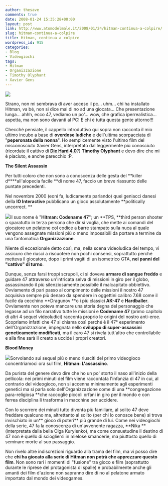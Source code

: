```yaml
---
author: thesave
comments: true
date: 2008-01-24 15:35:28+00:00
layout: post
link: http://www.atomodelmale.it/2008/01/24/hitman-continua-a-colpire/
slug: hitman-continua-a-colpire
title: Hitman, continua a colpire
wordpress_id: 915
categories:
- Blog
- Videogiochi
tags:
- Hitman
- Organizzazione
- Timothy Olyphant
- Xavier Gens
---
```


![](http://www.atomodelmale.it/wp-content/uploads/2008/10/hitman.png)




Strano, non mi sembrava di aver acceso il pc... uhm... chi ha installato Hitman, va bé, non si dice mai di no ad una giocata... Che presentazione lunga... ahhh, ecco 47, vediamo un po'... wow, che grafica iperrealistica... aspetta, ma non sono davanti al PC! E chi è tutta questa gente attorno!!!


Checché pensiate, il cappello introduttivo qui sopra non racconta il mio ultimo incubo a base di **overdose ludiche** e  dell'ultima scorpacciata di "**peperonata della nonna**". Ho semplicemente visto l'ultimo film del misconosciuto Xavier Gens, interpretato dal leggermente più conosciuto (ricordate il cattivo di **[Die Hard 4.0](http://atomodelmale.it/2007/10/30/die-hard-vivere-o-morire/)**?) **Timothy Olyphant** e devo dire che mi è piaciuto, e anche parecchio :P.<!-- more -->

**The Silent Assassin**

Per tutti coloro che non sono a conoscenza delle gesta del **killer d****all'alopecia facile **di nome 47, faccio un breve riassunto delle puntate precedenti.

Nel novembre 2000 (eoni fa, ludicamente parlando) quei geniacci danesi della **IO Interactive** pubblicano un gioco assolutamente **politically uncorrect. **

![](http://www.atomodelmale.it/wp-content/uploads/2008/10/hitman2.png)Il suo nome è "**Hitman: Codename 47**"; un **TPS, **third person shooter o sparatutto in terza persona che dir si voglia, che mette ai comandi del giocatore un pelatone col codice a barre stampato sulla nuca al quale vengono assegnate missioni più o meno impossibili da portare a termine da una fantomatica **Organizzazione**.

Niente di eccezionale detto così, ma, nella scena videoludica del tempo, vi assicuro che riuscì a riscuotere non pochi consensi, soprattutto perché metteva il giocatore, dopo i primi vagiti di un isometrico GTA, **nei panni del "cattivo" di turno**.

Dunque, senza farsi troppi scrupoli, ci si doveva **armare di sangue freddo** e guidare 47 attraverso un'intricata selva di missioni in giro per il globo, assassinando il più silenziosamente possibile il malcapitato obbiettivo. Ovviamente di pari passo al compimento delle missioni il nostro 47 acquisiva sempre più denaro da spendere in oggettini calibro 7.68 come il fucile da cecchino **Dragunov **o i più classici **AK-47** e **Hardballer**. Ovviamente non poteva mancare una storia degna del personaggio che legasse ad un filo narrativo tutte le missioni e **Codename 47** (primo capitolo di altri 4 sequel videoludici) racconta proprio le origini del nostro anti-eroe. Scopriamo infatti che 47 si chiama così perché è il 47° esperimento dell'Organizzazione, impegnata nello **sviluppo di super-assassini geneticamente modificati**, ma il caro 47 si rivela tutt'altro che controllabile e alla fine sarà il creato a uccide i propri creatori.

**Blood Money**

![](http://www.atomodelmale.it/wp-content/uploads/2008/10/hitman-poster.png)Sorvolando sui sequel più o meno riusciti del primo videogioco concentriamoci ora sul film, **Hitman: L'assassino**.

Da purista del genere devo dire che ho un po' storto il naso all'inizio della pellicola: nei primi minuti del film viene raccontata l'infanzia di 47 in cui, al contrario del videogioco, non si accenna minimamente agli esperimenti genetici ma si parla solo dell'Organizzazione come di una **congregazione para-religiosa **che raccoglie piccoli orfani in giro per il mondo e con ferrea disciplina li trasforma in macchine per uccidere.

Con lo scorrere dei minuti tutto diventa più familiare, al solito 47 deve freddare qualcuno ma, altrettanto al solito (per chi lo conosce bene) si trova invischiato in un** gioco di poteri** più grande di lui. Come nei videogiochi della serie, 47 fa la conoscenza di un'avvenente ragazza, **Nika **(interpretata dalla bella Olga Kurylenko), ma come consuetudine il destino di 47 non è quello di sciogliersi in mielose smancerie, ma piuttosto quello di seminare morte al suo passaggio.

Non rivelo altre indiscrezioni riguardo alla trama del film, ma vi posso dire che **chi ha giocato alla serie di Hitman non potrà che apprezzare questo film**. Non sono rari i momenti di "fusione" tra gioco e film (soprattutto durante le riprese del protagonista di spalle) e probabilmente anche gli amanti dei film d'azione non sapranno dire di no al pelatone armato importato dal mondo dei videogames.
